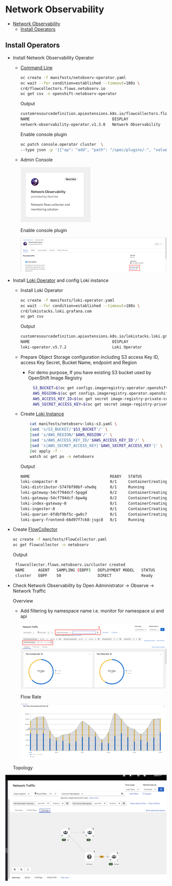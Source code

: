 # Network Observability
- [Network Observability](#network-observability)
  - [Install Operators](#install-operators)

## Install Operators

- Install Network Observability Operator
   - [Command Line](manifests/netobserv-operator.yaml)

      ```bash
      oc create -f manifests/netobserv-operator.yaml
      oc wait --for condition=established --timeout=180s \
      crd/flowcollectors.flows.netobserv.io
      oc get csv -n openshift-netobserv-operator
      ```

      Output
    
      ```bash
      customresourcedefinition.apiextensions.k8s.io/flowcollectors.flows.netobserv.io condition met
      NAME                                    DISPLAY                 VERSION   REPLACES                                PHASE
      network-observability-operator.v1.3.0   Network Observability   1.3.0     network-observability-operator.v1.2.0   Succeeded
      ```

      Enable console plugin
    
      ```bash
      oc patch console.operator cluster  \
      --type json -p '[{"op": "add", "path": "/spec/plugins/-", "value": "netobserv-plugin"}]'
      ```
      
   - Admin Console
     
     ![](images/network-observability-operator.png)

     Enable console plugin

     ![](images/network-observability-operator-enable-console-plugin.png)

- Install [Loki Operator](loki.md) and config Loki instance 
  - Install Loki Operator
    
    ```bash
    oc create -f manifests/loki-operator.yaml
    oc wait --for condition=established --timeout=180s \
    crd/lokistacks.loki.grafana.com
    oc get csv
    ```

    Output
    
    ```bash
    customresourcedefinition.apiextensions.k8s.io/lokistacks.loki.grafana.com condition met
    NAME                                    DISPLAY                 VERSION   REPLACES                                PHASE
    loki-operator.v5.7.2                    Loki Operator           5.7.2     loki-operator.v5.7.1                    Succeeded
    ```

  - Prepare Object Storage configuration including S3 access Key ID, access Key Secret, Bucket Name, endpoint and Region
      - For demo purpose, If you have existing S3 bucket used by OpenShift Image Registry
        
        ```bash
          S3_BUCKET=$(oc get configs.imageregistry.operator.openshift.io/cluster -o jsonpath='{.spec.storage.s3.bucket}' -n openshift-image-registry)
          AWS_REGION=$(oc get configs.imageregistry.operator.openshift.io/cluster -o jsonpath='{.spec.storage.s3.region}' -n openshift-image-registry)
          AWS_ACCESS_KEY_ID=$(oc get secret image-registry-private-configuration -o jsonpath='{.data.credentials}' -n openshift-image-registry|base64 -d|grep aws_access_key_id|awk -F'=' '{print $2}'|sed 's/^[ ]*//')
          AWS_SECRET_ACCESS_KEY=$(oc get secret image-registry-private-configuration -o jsonpath='{.data.credentials}' -n openshift-image-registry|base64 -d|grep aws_secret_access_key|awk -F'=' '{print $2}'|sed 's/^[ ]*//')
         ```
  - Create [Loki Instance](manifests/netobserv-loki-s3.yaml)
  
    ```bash
        cat manifests/netobserv-loki-s3.yaml \
        |sed 's/S3_BUCKET/'$S3_BUCKET'/' \
        |sed 's/AWS_REGION/'$AWS_REGION'/' \
        |sed 's/AWS_ACCESS_KEY_ID/'$AWS_ACCESS_KEY_ID'/' \
        |sed 's|AWS_SECRET_ACCESS_KEY|'$AWS_SECRET_ACCESS_KEY'|' \
        |oc apply -f -
        watch oc get po -n netobserv
    ```

    Output

    ```bash
    NAME                                   READY   STATUS              RESTARTS   AGE
    loki-compactor-0                       0/1     ContainerCreating   0          9s
    loki-distributor-57476f98bf-vhw9q      0/1     Running             0          9s
    loki-gateway-54cf794dcf-5pqgd          0/2     ContainerCreating   0          9s
    loki-gateway-54cf794dcf-6pw4g          0/2     ContainerCreating   0          9s
    loki-index-gateway-0                   0/1     ContainerCreating   0          9s
    loki-ingester-0                        0/1     ContainerCreating   0          9s
    loki-querier-6fdbf9bf5c-gw8c7          0/1     ContainerCreating   0          9s
    loki-query-frontend-66d97f7c68-jsgc8   0/1     Running             0          9s
    ```

 - Create [FlowCollector](manifests/FlowCollector.yaml)
    
   ```bash
   oc create -f manifests/FlowCollector.yaml
   oc get flowcollector -n netobserv
   ```
   
   Output
   ```bash
    flowcollector.flows.netobserv.io/cluster created
    NAME      AGENT   SAMPLING (EBPF)   DEPLOYMENT MODEL   STATUS
    cluster   EBPF    50                DIRECT             Ready
   ```

 - Check Network Observability by Open Administrator -> Observe -> Network Traffic
   
   Overview
   - Add filtering by namespace name i.e. monitor for namespace ui and api
     
     ![](images/network-observability-overview.png)

     Flow Rate

     ![](images/network-observability-overall-flow-rate.png)
     
   Topology

  ![](images/network-observability-network-topology.png)